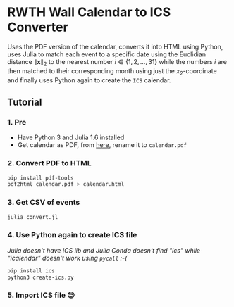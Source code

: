 # RWTH Wall Calendar to ICS Converter

Uses the PDF version of the calendar, converts it into HTML using Python, uses Julia to match each event to a specific date using the Euclidian distance ${\|\boldsymbol{x}\|}_2$ to the nearest number $i \in \{1,2,\dots,31\}$ while the numbers $i$ are then matched to their corresponding month using just the $x_2$-coordinate and finally uses Python again to create the `ICS` calendar.

## Tutorial

### 1. Pre
- Have Python 3 and Julia 1.6 installed
- Get calendar as PDF, from [here](https://www.rwth-aachen.de/cms/root/Die-RWTH/Einrichtungen/Verwaltung/Stabsstellen/~rdf/Marketing/), rename it to `calendar.pdf`

### 2. Convert PDF to HTML

```bash
pip install pdf-tools
pdf2html calendar.pdf > calendar.html
```

### 3. Get CSV of events

```bash
julia convert.jl
```

### 4. Use Python again to create ICS file

*Julia doesn't have ICS lib and Julia Conda doesn't find "ics" while "icalendar" doesn't work using `pycall` :-(*

```bash
pip install ics
python3 create-ics.py
```

### 5. Import ICS file 😎
